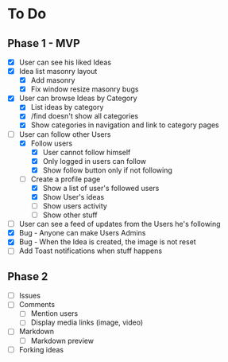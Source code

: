 # To Do

## Phase 1 - MVP

- [x] User can see his liked Ideas
- [x] Idea list masonry layout
  - [x] Add masonry
  - [x] Fix window resize masonry bugs
- [x] User can browse Ideas by Category
  - [x] List ideas by category
  - [x] /find doesn't show all categories
  - [x] Show categories in navigation and link to category pages
- [ ] User can follow other Users
  - [x] Follow users
    - [x] User cannot follow himself
    - [x] Only logged in users can follow
    - [x] Show follow button only if not following
  - [ ] Create a profile page
    - [x] Show a list of user's followed users
    - [x] Show User's ideas
    - [ ] Show users activity
    - [ ] Show other stuff
- [ ] User can see a feed of updates from the Users he's following
- [x] Bug - Anyone can make Users Admins
- [x] Bug - When the Idea is created, the image is not reset
- [ ] Add Toast notifications when stuff happens

## Phase 2

- [ ] Issues
- [ ] Comments
  - [ ] Mention users
  - [ ] Display media links (image, video)
- [ ] Markdown
  - [ ] Markdown preview
- [ ] Forking ideas